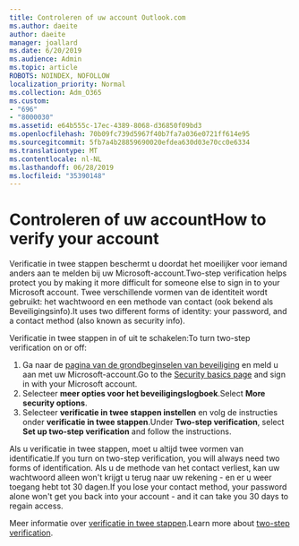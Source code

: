 ```yaml
---
title: Controleren of uw account Outlook.com
ms.author: daeite
author: daeite
manager: joallard
ms.date: 6/20/2019
ms.audience: Admin
ms.topic: article
ROBOTS: NOINDEX, NOFOLLOW
localization_priority: Normal
ms.collection: Adm_O365
ms.custom:
- "696"
- "8000030"
ms.assetid: e64b555c-17ec-4389-8068-d36850f09bd3
ms.openlocfilehash: 70b09fc739d5967f40b7fa7a036e0721ff614e95
ms.sourcegitcommit: 5fb7a4b28859690020efdea630d03e70cc0e6334
ms.translationtype: MT
ms.contentlocale: nl-NL
ms.lasthandoff: 06/28/2019
ms.locfileid: "35390148"
---
```

# <a name="how-to-verify-your-account"></a><span data-ttu-id="3ee30-102">Controleren of uw account</span><span class="sxs-lookup"><span data-stu-id="3ee30-102">How to verify your account</span></span>

<span data-ttu-id="3ee30-103">Verificatie in twee stappen beschermt u doordat het moeilijker voor iemand anders aan te melden bij uw Microsoft-account.</span><span class="sxs-lookup"><span data-stu-id="3ee30-103">Two-step verification helps protect you by making it more difficult for someone else to sign in to your Microsoft account.</span></span> <span data-ttu-id="3ee30-104">Twee verschillende vormen van de identiteit wordt gebruikt: het wachtwoord en een methode van contact (ook bekend als Beveiligingsinfo).</span><span class="sxs-lookup"><span data-stu-id="3ee30-104">It uses two different forms of identity: your password, and a contact method (also known as security info).</span></span>
  
<span data-ttu-id="3ee30-105">Verificatie in twee stappen in of uit te schakelen:</span><span class="sxs-lookup"><span data-stu-id="3ee30-105">To turn two-step verification on or off:</span></span>
  
1. <span data-ttu-id="3ee30-106">Ga naar de [pagina van de grondbeginselen van beveiliging](https://go.microsoft.com/fwlink/?linkid=842325) en meld u aan met uw Microsoft-account.</span><span class="sxs-lookup"><span data-stu-id="3ee30-106">Go to the [Security basics page](https://go.microsoft.com/fwlink/?linkid=842325) and sign in with your Microsoft account.</span></span>
2. <span data-ttu-id="3ee30-107">Selecteer **meer opties voor het beveiligingslogboek**.</span><span class="sxs-lookup"><span data-stu-id="3ee30-107">Select **More security options**.</span></span>
3. <span data-ttu-id="3ee30-108">Selecteer **verificatie in twee stappen instellen** en volg de instructies onder **verificatie in twee stappen**.</span><span class="sxs-lookup"><span data-stu-id="3ee30-108">Under **Two-step verification**, select **Set up two-step verification** and follow the instructions.</span></span>

<span data-ttu-id="3ee30-109">Als u verificatie in twee stappen, moet u altijd twee vormen van identificatie.</span><span class="sxs-lookup"><span data-stu-id="3ee30-109">If you turn on two-step verification, you will always need two forms of identification.</span></span> <span data-ttu-id="3ee30-110">Als u de methode van het contact verliest, kan uw wachtwoord alleen won't krijgt u terug naar uw rekening - en er u weer toegang hebt tot 30 dagen.</span><span class="sxs-lookup"><span data-stu-id="3ee30-110">If you lose your contact method, your password alone won't get you back into your account - and it can take you 30 days to regain access.</span></span>
  
<span data-ttu-id="3ee30-111">Meer informatie over [verificatie in twee stappen](https://go.microsoft.com/fwlink/?linkid=872270).</span><span class="sxs-lookup"><span data-stu-id="3ee30-111">Learn more about [two-step verification](https://go.microsoft.com/fwlink/?linkid=872270).</span></span>
  